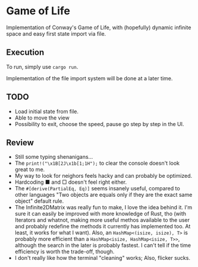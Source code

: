 # Game of Life
Implementation of Conway's Game of Life, with (hopefully) dynamic infinite space and easy first state import via file.

## Execution
To run, simply use ``cargo run``.

Implementation of the file import system will be done at a later time.

## TODO
- Load initial state from file.
- Able to move the view
- Possibility to exit, choose the speed, pause go step by step in the UI.

## Review
- Still some typing shenanigans...
- The ``print!("\x1B[2J\x1b[1;1H");`` to clear the console doesn't look great to me.
- My way to look for neighors feels hacky and can probably be optimized.
- Hardcoding ■ and □ doesn't feel right either.
- The ``#[derive(PartialEq, Eq)]`` seems insanely useful, compared to other languages "Two objects are equals only if they are the exact same object" default rule.
- The Infinite2DMatrix was really fun to make, I love the idea behind it. I'm sure it can easily be improved with more knowledge of Rust, tho (with Iterators and whatnot, making more useful methos available to the user and probably redefine the methods it currently has implemented too. At least, it works for what I want). Also, an ``HashMap<(isize, isize), T>`` is probably more efficient than a ``HashMap<isize, HashMap<isize, T>>``, although the search in the later is probably fastest. I can't tell if the time efficiency is worth the trade-off, though.
- I don't really like how the terminal "cleaning" works; Also, flicker sucks.